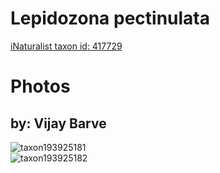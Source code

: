 
Lepidozona pectinulata
======================
  
[iNaturalist taxon id: 417729](https://www.inaturalist.org/taxa/417729)
# Photos

## by: Vijay Barve
  
![taxon193925181](https://inaturalist-open-data.s3.amazonaws.com/photos/207721684/medium.jpeg)  
![taxon193925182](https://inaturalist-open-data.s3.amazonaws.com/photos/207721696/medium.jpeg)